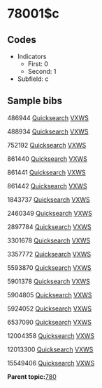 # 78001$c

## Codes

-   Indicators
    -   First: 0
    -   Second: 1
-   Subfield: c

## Sample bibs

486944 [Quicksearch](https://search.library.yale.edu/catalog/486944) [VXWS](http://prodorbis.library.yale.edu:7014/vxws/GetHoldingsService?bibId=486944)

488934 [Quicksearch](https://search.library.yale.edu/catalog/488934) [VXWS](http://prodorbis.library.yale.edu:7014/vxws/GetHoldingsService?bibId=488934)

752192 [Quicksearch](https://search.library.yale.edu/catalog/752192) [VXWS](http://prodorbis.library.yale.edu:7014/vxws/GetHoldingsService?bibId=752192)

861440 [Quicksearch](https://search.library.yale.edu/catalog/861440) [VXWS](http://prodorbis.library.yale.edu:7014/vxws/GetHoldingsService?bibId=861440)

861441 [Quicksearch](https://search.library.yale.edu/catalog/861441) [VXWS](http://prodorbis.library.yale.edu:7014/vxws/GetHoldingsService?bibId=861441)

861442 [Quicksearch](https://search.library.yale.edu/catalog/861442) [VXWS](http://prodorbis.library.yale.edu:7014/vxws/GetHoldingsService?bibId=861442)

1843737 [Quicksearch](https://search.library.yale.edu/catalog/1843737) [VXWS](http://prodorbis.library.yale.edu:7014/vxws/GetHoldingsService?bibId=1843737)

2460349 [Quicksearch](https://search.library.yale.edu/catalog/2460349) [VXWS](http://prodorbis.library.yale.edu:7014/vxws/GetHoldingsService?bibId=2460349)

2897784 [Quicksearch](https://search.library.yale.edu/catalog/2897784) [VXWS](http://prodorbis.library.yale.edu:7014/vxws/GetHoldingsService?bibId=2897784)

3301678 [Quicksearch](https://search.library.yale.edu/catalog/3301678) [VXWS](http://prodorbis.library.yale.edu:7014/vxws/GetHoldingsService?bibId=3301678)

3357772 [Quicksearch](https://search.library.yale.edu/catalog/3357772) [VXWS](http://prodorbis.library.yale.edu:7014/vxws/GetHoldingsService?bibId=3357772)

5593870 [Quicksearch](https://search.library.yale.edu/catalog/5593870) [VXWS](http://prodorbis.library.yale.edu:7014/vxws/GetHoldingsService?bibId=5593870)

5901378 [Quicksearch](https://search.library.yale.edu/catalog/5901378) [VXWS](http://prodorbis.library.yale.edu:7014/vxws/GetHoldingsService?bibId=5901378)

5904805 [Quicksearch](https://search.library.yale.edu/catalog/5904805) [VXWS](http://prodorbis.library.yale.edu:7014/vxws/GetHoldingsService?bibId=5904805)

5924052 [Quicksearch](https://search.library.yale.edu/catalog/5924052) [VXWS](http://prodorbis.library.yale.edu:7014/vxws/GetHoldingsService?bibId=5924052)

6537090 [Quicksearch](https://search.library.yale.edu/catalog/6537090) [VXWS](http://prodorbis.library.yale.edu:7014/vxws/GetHoldingsService?bibId=6537090)

12004358 [Quicksearch](https://search.library.yale.edu/catalog/12004358) [VXWS](http://prodorbis.library.yale.edu:7014/vxws/GetHoldingsService?bibId=12004358)

12013300 [Quicksearch](https://search.library.yale.edu/catalog/12013300) [VXWS](http://prodorbis.library.yale.edu:7014/vxws/GetHoldingsService?bibId=12013300)

15549406 [Quicksearch](https://search.library.yale.edu/catalog/15549406) [VXWS](http://prodorbis.library.yale.edu:7014/vxws/GetHoldingsService?bibId=15549406)

**Parent topic:**[780](../../tags/780/780.md)

